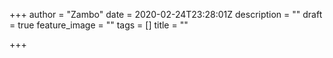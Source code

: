 +++
author = "Zambo"
date = 2020-02-24T23:28:01Z
description = ""
draft = true
feature_image = ""
tags = []
title = ""

+++
